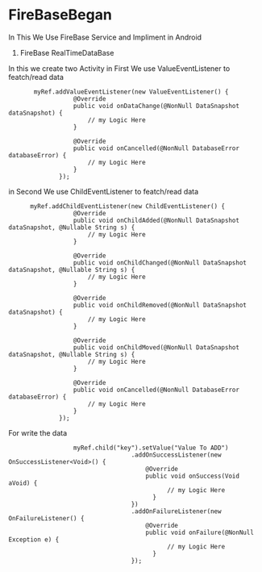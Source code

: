 # FireBaseBegan
In This We Use FireBase Service and Impliment in Android

1. FireBase RealTimeDataBase 

In this we create two Activity in 
First We use ValueEventListener to featch/read data

           myRef.addValueEventListener(new ValueEventListener() {
                      @Override
                      public void onDataChange(@NonNull DataSnapshot dataSnapshot) {
                          // my Logic Here
                      }

                      @Override
                      public void onCancelled(@NonNull DatabaseError databaseError) {
                          // my Logic Here
                      }
                  });

in Second We use ChildEventListener to featch/read data

          myRef.addChildEventListener(new ChildEventListener() {
                      @Override
                      public void onChildAdded(@NonNull DataSnapshot dataSnapshot, @Nullable String s) {
                          // my Logic Here
                      }

                      @Override
                      public void onChildChanged(@NonNull DataSnapshot dataSnapshot, @Nullable String s) {
                          // my Logic Here
                      }

                      @Override
                      public void onChildRemoved(@NonNull DataSnapshot dataSnapshot) {
                          // my Logic Here
                      }

                      @Override
                      public void onChildMoved(@NonNull DataSnapshot dataSnapshot, @Nullable String s) {
                          // my Logic Here
                      }

                      @Override
                      public void onCancelled(@NonNull DatabaseError databaseError) {
                          // my Logic Here
                      }
                  });
                  
For write the data

                      myRef.child("key").setValue("Value To ADD")
                                      .addOnSuccessListener(new OnSuccessListener<Void>() {
                                          @Override
                                          public void onSuccess(Void aVoid) {
                                                // my Logic Here
                                            }
                                      })
                                      .addOnFailureListener(new OnFailureListener() {
                                          @Override
                                          public void onFailure(@NonNull Exception e) {
                                                // my Logic Here
                                            }
                                      });
